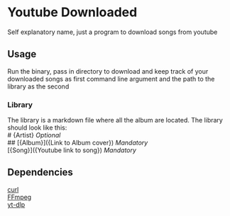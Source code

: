 # Youtube Downloaded
Self explanatory name, just a program to download songs from youtube

## Usage
Run the binary, pass in directory to download and keep track of your downloaded songs as first command line argument and the path to the library as the second

### Library
The library is a markdown file where all the album are located.
The library should look like this:  
\# \{Artist} *Optional*  
\## \[{Album}]({Link to Album cover}) *Mandatory*  
\[{Song}]({Youtube link to song}) *Mandatory*  

## Dependencies
[curl](https://github.com/curl/curl)  
[FFmpeg](https://github.com/FFmpeg/FFmpeg)  
[yt-dlp](https://github.com/yt-dlp/yt-dlp)  